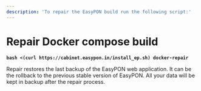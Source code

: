 ```yaml
---
description: 'To repair the EasyPON build run the following script:'
---
```


# Repair Docker compose build

<pre class="language-bash"><code class="lang-bash"><strong>bash &#x3C;(curl https://cabinet.easypon.in/install_ep.sh) docker-repair
</strong></code></pre>

Repair restores the last backup of the EasyPON web application. It can be the rollback to the previous stable version of EasyPON. All your data will be kept in backup after the repair process.
